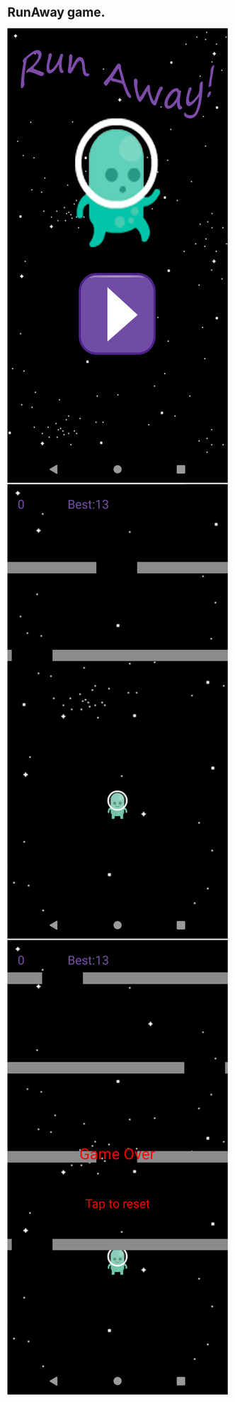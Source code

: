 # RunAway game.
![Alt text](images/Screenshot_1630087682.png?raw=true "Optional Title")
![Alt text](images/Screenshot_1630087664.png?raw=true "Optional Title")
![Alt text](images/Screenshot_1630087666.png?raw=true "Optional Title")